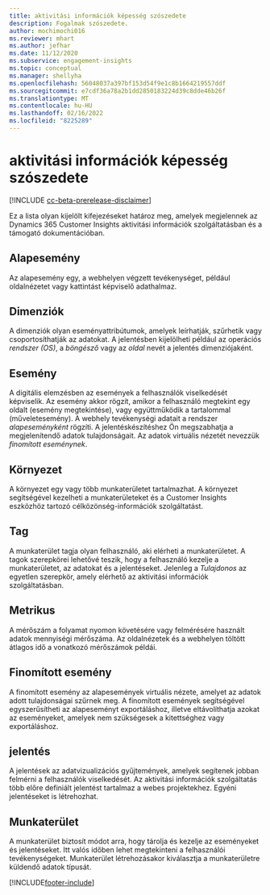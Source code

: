 ```yaml
---
title: aktivitási információk képesség szószedete
description: Fogalmak szószedete.
author: mochimochi016
ms.reviewer: mhart
ms.author: jefhar
ms.date: 11/12/2020
ms.subservice: engagement-insights
ms.topic: conceptual
ms.manager: shellyha
ms.openlocfilehash: 56048037a397bf153d54f9e1c8b1664219557ddf
ms.sourcegitcommit: e7cdf36a78a2b1dd2850183224d39c8dde46b26f
ms.translationtype: MT
ms.contentlocale: hu-HU
ms.lasthandoff: 02/16/2022
ms.locfileid: "8225289"
---
```

# <a name="engagement-insights-capability-glossary"></a>aktivitási információk képesség szószedete

[!INCLUDE [cc-beta-prerelease-disclaimer](includes/cc-beta-prerelease-disclaimer.md)]

Ez a lista olyan kijelölt kifejezéseket határoz meg, amelyek megjelennek az Dynamics 365 Customer Insights aktivitási információk szolgáltatásban és a támogató dokumentációban.

## <a name="base-event"></a>Alapesemény

Az alapesemény egy, a webhelyen végzett tevékenységet, például oldalnézetet vagy kattintást képviselő adathalmaz. 

## <a name="dimensions"></a>Dimenziók

A dimenziók olyan eseményattribútumok, amelyek leírhatják, szűrhetik vagy csoportosíthatják az adatokat. A jelentésben kijelölheti például az operációs *rendszer (OS)*, a *böngésző* vagy az *oldal* nevét a jelentés dimenziójaként.

## <a name="event"></a>Esemény

A digitális elemzésben az események a felhasználók viselkedését képviselik. Az esemény akkor rögzít, amikor a felhasználó megtekint egy oldalt (esemény megtekintése), vagy együttműködik a tartalommal (műveletesemény). A webhely tevékenységi adatait a rendszer *alapeseményként* rögzíti. A jelentéskészítéshez Ön megszabhatja a megjelenítendő adatok tulajdonságait. Az adatok virtuális nézetét nevezzük *finomított eseménynek*. 

## <a name="environment"></a>Környezet

 A környezet egy vagy több munkaterületet tartalmazhat. A környezet segítségével kezelheti a munkaterületeket és a Customer Insights eszközhöz tartozó célközönség-információk szolgáltatást.

## <a name="member"></a>Tag

A munkaterület tagja olyan felhasználó, aki elérheti a munkaterületet. A tagok szerepkörei lehetővé teszik, hogy a felhasználó kezelje a munkaterületet, az adatokat és a jelentéseket. Jelenleg a *Tulajdonos* az egyetlen szerepkör, amely elérhető az aktivitási információk szolgáltatásban.

## <a name="metric"></a>Metrikus

A mérőszám a folyamat nyomon követésére vagy felmérésére használt adatok mennyiségi mérőszáma. Az oldalnézetek és a webhelyen töltött átlagos idő a vonatkozó mérőszámok példái.

## <a name="refined-event"></a>Finomított esemény

A finomított esemény az alapesemények virtuális nézete, amelyet az adatok adott tulajdonságai szűrnek meg. A finomított események segítségével egyszerűsítheti az alapeseményt exportáláshoz, illetve eltávolíthatja azokat az eseményeket, amelyek nem szükségesek a kitettséghez vagy exportáláshoz.

## <a name="report"></a>jelentés

A jelentések az adatvizualizációs gyűjtemények, amelyek segítenek jobban felmérni a felhasználók viselkedését. Az aktivitási információk szolgáltatás több előre definiált jelentést tartalmaz a webes projektekhez. Egyéni jelentéseket is létrehozhat. 

## <a name="workspace"></a>Munkaterület

A munkaterület biztosít módot arra, hogy tárolja és kezelje az eseményeket és jelentéseket. Itt valós időben lehet megtekinteni a felhasználói tevékenységeket. Munkaterület létrehozásakor kiválasztja a munkaterületre küldendő adatok típusát.


[!INCLUDE[footer-include](../includes/footer-banner.md)]